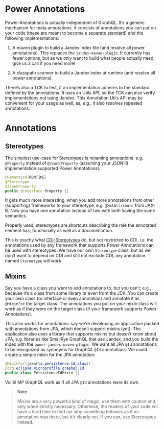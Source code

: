 Power Annotations
===========

Power-Annotations is actually independent of GraphQL. It’s a generic
mechanism for meta annotations. It consists of annotations you can put
on your code (these are meant to become a separate standard) and the
following implementations:

1.  A maven plugin to build a Jandex index file (and resolve all power
    annotations). This replaces the `jandex-maven-plugin`. It currently
    has fewer options, but as we only want to build what people actually
    need, give us a call if you need more!

2.  A classpath scanner to build a Jandex index at runtime (and resolve
    all power annotations).

There’s also a TCK to test, if an implementation adheres to the standard
defined by the annotations. It uses an Utils API, so the TCK can also
verify implementations not using Jandex. This Annotation Utils API may
be convenient for your usage as well, as, e.g., it also resolves
repeated annotations.

Annotations
===========

Stereotypes
-----------

The simplest use-case for Stereotypes is renaming annotations, e.g.
`@Property` instead of `@JsonbProperty` (assuming your JSON-B
implementation supported Power Annotations).

``` java
@Retention(RUNTIME)
@Stereotype
@JsonbProperty
public @interface Property {}
```

It gets much more interesting, when you add more annotations from other
(supporting) frameworks to your stereotype, e.g. `@XmlAttribute` from
JAX-B. Now you have one annotation instead of two with both having the
same semantics.

Properly used, stereotypes are shortcuts describing the role the
annotated element has; functionally as well as a documentation.

This is exactly what
[CDI-Stereotypes](https://jakarta.ee/specifications/cdi/2.0/cdi-spec-2.0.html#stereotypes)
do, but not restricted to CDI, i.e. the annotations used by any
framework that supports Power Annotations can be used with stereotypes.
We have our own `Stereotype` class; but as we don’t want to depend on
CDI and still not exclude CDI, any annotation named `Stereotype` will
work.

Mixins
------

Say you have a class you want to add annotations to, but you can’t;
e.g., because it’s a class from some library or even from the JDK. You
can create your own class (or interface or even annotation) and annotate
it as `@MixinFor` the target class. The annotations you put on your
mixin class will work as if they were on the target class (if your
framework supports Power Annotations).

This also works for annotations: say we’re developing an application
packed with annotations from JPA, which doesn’t support mixins (yet).
The application also uses a library that supports mixins but doesn’t
know about JPA, e.g. libraries like SmallRye GraphQL that use Jandex,
and you build the index with the `power-jandex-maven-plugin`. We want
all JPA `@Id` annotations to be recognized as synonyms for GraphQL `@Id`
annotations. We could create a simple mixin for the JPA annotation:

``` java
@MixinFor(jakarta.persistence.Id.class)
@org.eclipse.microprofile.graphql.Id
public class PersistenceIdMixin {}
```

Voilà! MP GraphQL work as if all JPA `@Id` annotations were its own.

> **Note**
>
> Mixins are a very powerful kind of magic: use them with caution and
> only when strictly necessary. Otherwise, the readers of your code will
> have a hard time to find out why something behaves as if an annotation
> was there, but it’s clearly not. If you can, use Stereotypes instead.
